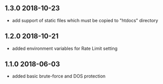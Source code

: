## 1.3.0 2018-10-23
* add support of static files which must be copied to "htdocs" directory

## 1.2.0 2018-10-21
* added environment variables for Rate Limit setting

## 1.1.0 2018-06-03
* added basic brute-force and DOS protection
